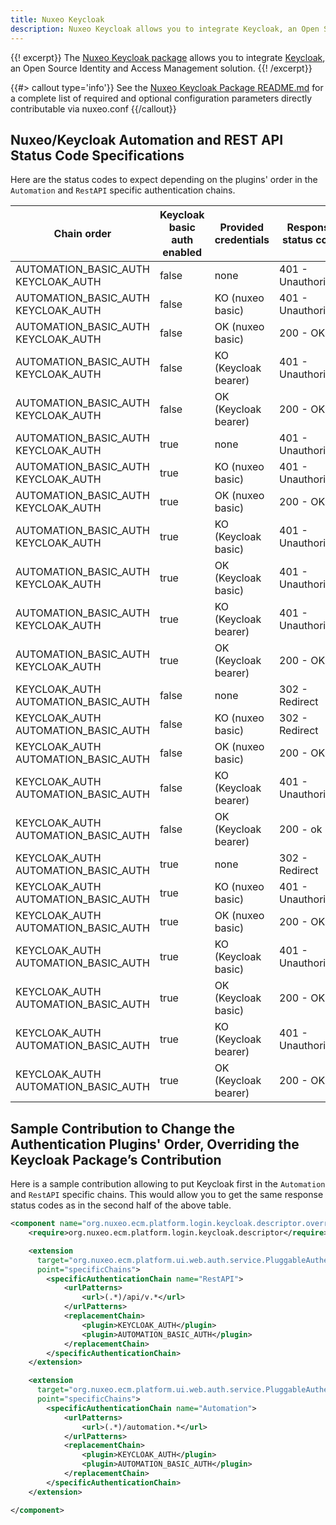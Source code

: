 ```yaml
---
title: Nuxeo Keycloak
description: Nuxeo Keycloak allows you to integrate Keycloak, an Open Source Identity and Access Management solution.
---
```


{{! excerpt}}
The [Nuxeo Keycloak package](https://connect.nuxeo.com/nuxeo/site/marketplace/package/nuxeo-keycloak) allows you to integrate [Keycloak](https://www.keycloak.org/), an Open Source Identity and Access Management solution.
{{! /excerpt}}

{{#> callout type='info'}}
See the [Nuxeo Keycloak Package README.md](https://github.com/nuxeo/nuxeo-lts/blob/2023/packages/nuxeo-keycloak-package/README.md) for a complete list of required and optional configuration parameters directly contributable via nuxeo.conf
{{/callout}}

## Nuxeo/Keycloak Automation and REST API Status Code Specifications

Here are the status codes to expect depending on the plugins' order in the `Automation` and `RestAPI` specific authentication chains.

<div class="table-scroll">
  <table class="hover">
    <thead>
      <tr>
        <th colspan="1">Chain order</th>
        <th colspan="1">Keycloak basic auth enabled</th>
        <th colspan="1">Provided credentials</th>
        <th colspan="1">Response status code</th>
      </tr>
    </thead>
    <tbody>
      <!-- NX first, wo/KC basic auth -->
      <tr>
        <td>AUTOMATION_BASIC_AUTH KEYCLOAK_AUTH</td>
        <td>false</td>
        <td>none</td>
        <td>401 - Unauthorized</td>
      </tr>
      <tr>
        <td>AUTOMATION_BASIC_AUTH KEYCLOAK_AUTH</td>
        <td>false</td>
        <td>KO (nuxeo basic)</td>
        <td>401 - Unauthorized</td>
      </tr>
      <tr>
        <td>AUTOMATION_BASIC_AUTH KEYCLOAK_AUTH</td>
        <td>false</td>
        <td>OK (nuxeo basic)</td>
        <td>200 - OK</td>
      </tr>
      <tr>
        <td>AUTOMATION_BASIC_AUTH KEYCLOAK_AUTH</td>
        <td>false</td>
        <td>KO (Keycloak bearer)</td>
        <td>401 - Unauthorized</td>
      </tr>
      <tr>
        <td>AUTOMATION_BASIC_AUTH KEYCLOAK_AUTH</td>
        <td>false</td>
        <td>OK (Keycloak bearer)</td>
        <td>200 - OK</td>
      </tr>
      <!-- NX first, w/KC basic auth -->
      <tr>
        <td>AUTOMATION_BASIC_AUTH KEYCLOAK_AUTH</td>
        <td>true</td>
        <td>none</td>
        <td>401 - Unauthorized</td>
      </tr>
      <tr>
        <td>AUTOMATION_BASIC_AUTH KEYCLOAK_AUTH</td>
        <td>true</td>
        <td>KO (nuxeo basic)</td>
        <td>401 - Unauthorized</td>
      </tr>
      <tr>
        <td>AUTOMATION_BASIC_AUTH KEYCLOAK_AUTH</td>
        <td>true</td>
        <td>OK (nuxeo basic)</td>
        <td>200 - OK</td>
      </tr>
      <tr>
        <td>AUTOMATION_BASIC_AUTH KEYCLOAK_AUTH</td>
        <td>true</td>
        <td>KO (Keycloak basic)</td>
        <td>401 - Unauthorized</td>
      </tr>
      <tr>
        <td>AUTOMATION_BASIC_AUTH KEYCLOAK_AUTH</td>
        <td>true</td>
        <td>OK (Keycloak basic)</td>
        <td>401 - Unauthorized</td>
      </tr>
      <tr>
        <td>AUTOMATION_BASIC_AUTH KEYCLOAK_AUTH</td>
        <td>true</td>
        <td>KO (Keycloak bearer)</td>
        <td>401 - Unauthorized</td>
      </tr>
      <tr>
        <td>AUTOMATION_BASIC_AUTH KEYCLOAK_AUTH</td>
        <td>true</td>
        <td>OK (Keycloak bearer)</td>
        <td>200 - OK</td>
      </tr>
      <!-- KC first, wo/KC basic auth -->
      <tr>
        <td>KEYCLOAK_AUTH AUTOMATION_BASIC_AUTH</td>
        <td>false</td>
        <td>none</td>
        <td>302 - Redirect</td>
      </tr>
      <tr>
        <td>KEYCLOAK_AUTH AUTOMATION_BASIC_AUTH</td>
        <td>false</td>
        <td>KO (nuxeo basic)</td>
        <td>302 - Redirect</td>
      </tr>
      <tr>
        <td>KEYCLOAK_AUTH AUTOMATION_BASIC_AUTH</td>
        <td>false</td>
        <td>OK (nuxeo basic)</td>
        <td>200 - OK</td>
      </tr>
      <tr>
        <td>KEYCLOAK_AUTH AUTOMATION_BASIC_AUTH</td>
        <td>false</td>
        <td>KO (Keycloak bearer)</td>
        <td>401 - Unauthorized</td>
      </tr>
      <tr>
        <td>KEYCLOAK_AUTH AUTOMATION_BASIC_AUTH</td>
        <td>false</td>
        <td>OK (Keycloak bearer)</td>
        <td>200 - ok</td>
      </tr>
      <!-- KC first, w/KC basic auth -->
      <tr>
        <td>KEYCLOAK_AUTH AUTOMATION_BASIC_AUTH</td>
        <td>true</td>
        <td>none</td>
        <td>302 - Redirect</td>
      </tr>
      <tr>
        <td>KEYCLOAK_AUTH AUTOMATION_BASIC_AUTH</td>
        <td>true</td>
        <td>KO (nuxeo basic)</td>
        <td>401 - Unauthorized</td>
      </tr>
      <tr>
        <td>KEYCLOAK_AUTH AUTOMATION_BASIC_AUTH</td>
        <td>true</td>
        <td>OK (nuxeo basic)</td>
        <td>200 - OK</td>
      </tr>
      <tr>
        <td>KEYCLOAK_AUTH AUTOMATION_BASIC_AUTH</td>
        <td>true</td>
        <td>KO (Keycloak basic)</td>
        <td>401 - Unauthorized</td>
      </tr>
      <tr>
        <td>KEYCLOAK_AUTH AUTOMATION_BASIC_AUTH</td>
        <td>true</td>
        <td>OK (Keycloak basic)</td>
        <td>200 - OK</td>
      </tr>
      <tr>
        <td>KEYCLOAK_AUTH AUTOMATION_BASIC_AUTH</td>
        <td>true</td>
        <td>KO (Keycloak bearer)</td>
        <td>401 - Unauthorized</td>
      </tr>
      <tr>
        <td>KEYCLOAK_AUTH AUTOMATION_BASIC_AUTH</td>
        <td>true</td>
        <td>OK (Keycloak bearer)</td>
        <td>200 - OK</td>
      </tr>
    </tbody>
  </table>
</div>

## Sample Contribution to Change the Authentication Plugins' Order, Overriding the Keycloak Package’s Contribution

Here is a sample contribution allowing to put Keycloak first in the `Automation` and `RestAPI` specific chains.
This would allow you to get the same response status codes as in the second half of the above table.

```xml
<component name="org.nuxeo.ecm.platform.login.keycloak.descriptor.override">
	<require>org.nuxeo.ecm.platform.login.keycloak.descriptor</require>

	<extension
      target="org.nuxeo.ecm.platform.ui.web.auth.service.PluggableAuthenticationService"
      point="specificChains">
		<specificAuthenticationChain name="RestAPI">
			<urlPatterns>
				<url>(.*)/api/v.*</url>
			</urlPatterns>
			<replacementChain>
				<plugin>KEYCLOAK_AUTH</plugin>
				<plugin>AUTOMATION_BASIC_AUTH</plugin>
			</replacementChain>
		</specificAuthenticationChain>
	</extension>

	<extension
      target="org.nuxeo.ecm.platform.ui.web.auth.service.PluggableAuthenticationService"
      point="specificChains">
		<specificAuthenticationChain name="Automation">
			<urlPatterns>
				<url>(.*)/automation.*</url>
			</urlPatterns>
			<replacementChain>
				<plugin>KEYCLOAK_AUTH</plugin>
				<plugin>AUTOMATION_BASIC_AUTH</plugin>
			</replacementChain>
		</specificAuthenticationChain>
	</extension>

</component>

```
